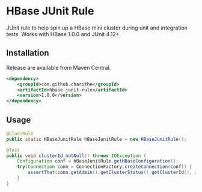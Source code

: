 HBase JUnit Rule
=================

JUnit rule to help spin up a HBase mini cluster during unit and integration tests. Works with HBase 1.0.0 and JUnit 4.12+.

Installation
------------

Release are available from Maven Central.

```xml
<dependency>
    <groupId>com.github.charithe</groupId>
    <artifactId>hbase-junit-rule</artifactId>
    <version>1.0.0</version>
</dependency>
```

Usage
-----

```java
@ClassRule
public static HBaseJunitRule hBaseJunitRule = new HBaseJunitRule();

@Test
public void clusterId_notNull() throws IOException {
    Configuration conf = hBaseJunitRule.getHBaseConfiguration();
    try(Connection conn = ConnectionFactory.createConnection(conf)) {
        assertThat(conn.getAdmin().getClusterStatus().getClusterId(), is(notNullValue()));
    }
}
```
